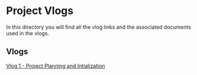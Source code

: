 # Project Vlogs
In this directory you will find all the vlog links and the associated documents used in the vlogs. 

## Vlogs
[Vlog 1 - Project Planning and Intialization](https://youtu.be/0VB-oImWLHo)
